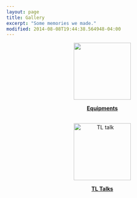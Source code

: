 ```yaml
---
layout: page
title: Gallery
excerpt: "Some memories we made."
modified: 2014-08-08T19:44:38.564948-04:00
---
```

<center>
	<a href="{{ site.url }}/gallery/equipment">
		<img src="{{site.url}}/images/gallery/equipments6.jpg" style="object-fit:fill;height:150;width:150">
		<p><b>Equipments</b></p>
		<!-- <p>TL boasts an wide inventory ranging from tiny resistors to sophisticated machines and necessary software assistance.</p> -->
	</a>
	<br>
	<a href="{{ site.url }}/gallery/tl_talk">
<img src="{{site.url}}/images/gallery/tltalk1.jpg" alt="TL talk" style="object-fit:fill;height:150;width:150">
					<p><b>TL Talks</b></p>
					<!-- <p>Support documents for some of the equipments have been prepared by generous inputs of lab users, to assist other users.</p> -->
	</a>	
</center>